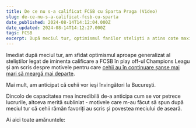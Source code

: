 ```yaml
---
title: De ce nu s-a calificat FCSB cu Sparta Praga (Video)
slug: de-ce-nu-s-a-calificat-fcsb-cu-sparta
date_published: 2024-08-14T14:12:04.000Z
date_updated: 2024-08-14T14:12:27.000Z
tags: FCSB
excerpt: După meciul tur, optimismul fanilor steliști a atins cote maxime. Asta mai ales pentru că au ignorat bucăți mari din realitatea acelui joc
---
```


Imediat după meciul tur, am sfidat optimismul aproape generalizat al steliștilor legat de iminenta calificare a FCSB în play off-ul Champions Leagu și am scris despre motivele pentru care [cehii au în continuare șanse mai mari să meargă mai departe](__GHOST_URL__/sparta-favorita-fcsb/).

Mai mult, am anticipat că cehii vor ieși învingători la București.

Dincolo de capacitatea mea incredibilă de-a anticipa cum se vor petrece lucrurile, altceva merită subliniat - motivele care m-au făcut să spun după meciul tur că cehii rămân favoriți au scris și povestea meciului de aseară.

Ai aici toate amănuntele:
